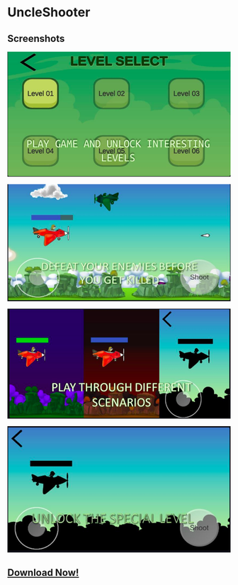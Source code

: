 # UncleShooter

## Screenshots

![Alt text](/ShootinGJet2D-LaunchFiles/zUncleShooterLaunchAssets/ScreenShots/png/image1.png?raw=true) 


![Alt text](/ShootinGJet2D-LaunchFiles/zUncleShooterLaunchAssets/ScreenShots/png/image2.png?raw=true) 


![Alt text](/ShootinGJet2D-LaunchFiles/zUncleShooterLaunchAssets/ScreenShots/png/image3.png?raw=true) 


![Alt text](/ShootinGJet2D-LaunchFiles/zUncleShooterLaunchAssets/ScreenShots/png/image4.png?raw=true)



## [Download Now!](https://apkfab.com/comsfnrehan/com.sfnrehan/apk?h=378514bd67cdccd1c0966e7a3e2004e9b6a3f2931427480f575274d804b51550)


